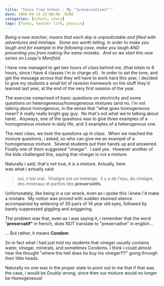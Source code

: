 ```yaml
---
title: "Tales from School : My '*preservatives*'"
date: 2006-09-15 15:00:00 -0200
categories: [school, story]
tags: [funny, teacher life, physics]
---
```

_Being a new teacher, means that each day is unpredictable and filled with adventures and mishaps.  Some are worth telling, in order to make you laugh and for example in the following case, make you laugh AND preventing you from making the same mistake.  And so we start this new series on Loopy's Manifold._

I have now managed to get two hours of class behind me, (that totals to 8 hours, since i have 4 classes i'm in charge of).  In order to set the tone, and get the message across that they will have to work hard this year, i decided to give my students a small bit of revision homework on the stuff they'd learned last year, at the end of the very first session of the year. 

The exercise comprised of basic questions on electricity and some questions on heterogeneous/homogeneous mixtures (and no, i'm not talking about homogenous, in the sense that "what goes homogeneous mean? A really really bright gay guy.  No that's not what we're talking about here).  Anyways, one of the questions was to give three examples of a homogeneous mixture in daily life, and 3 examples of a heterogenous one. 

The next class, we took the questions up in class.  When we reached the mixture questions, i asked, so who can give me an exampel of a homogeneous mixture.  Several students put their hands up and answered.  Finally one of them suggested "vinegar".  I said yes.  However another of the kids challenged this, saying that vinegar is not a mixture.   

Naturally i said, that's not true, it is a mixture. Actually, here was what i actually said:  

> oui, c'est vrai.  Vinaigre est un melange.  Il y a de l'eau, du vinaigre, des mineraux et parfois des **preservatifs**. 

Unfortunately, like being in a car wreck, even as i spoke this i knew i'd make a mistake.  My notion was proved with sudden stunned silence accompanied by widening of 30 pairs of 14 year old eyes, followed by barely suppressed giggling and sniggering. 

The problem was that, even as i was saying it, i remember that the word "**preservatif"** in french, does NOT translate to "preservative" in english… 

… But rather, it means **Condom** 

So in fact what i had just told my students that vinegar usually contains water, vinegar, minerals, and sometimes Condoms. I think i could almost hear the thought "where the hell does *he* buy his vinegar?!?" going through their little heads. 

Naturally no one was in the proper state to point out to me that if that was the case, i would be _Doubly wrong_, since then our mixture would no longer be Homogeneous!
